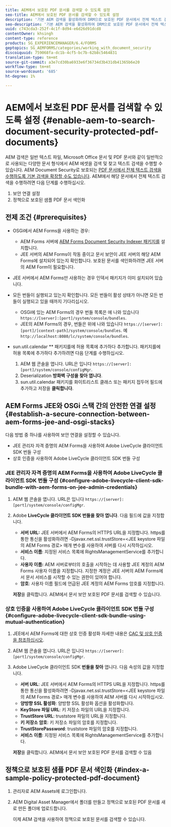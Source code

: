 ```yaml
---
title: AEM에서 보호된 PDF 문서를 검색할 수 있도록 설정
seo-title: AEM에서 보호된 PDF 문서를 검색할 수 있도록 설정
description: '기본 AEM 검색을 활성화하여 DRM으로 보호된 PDF 문서에서 전체 텍스트 검색을 수행하는 방법을 살펴봅니다.  '
seo-description: '기본 AEM 검색을 활성화하여 DRM으로 보호된 PDF 문서에서 전체 텍스트 검색을 수행하는 방법을 살펴봅니다.  '
uuid: c743cda3-252f-4c1f-8d94-e6d26d91dcd8
contentOwner: khsingh
content-type: reference
products: SG_EXPERIENCEMANAGER/6.4/FORMS
geptopics: SG_AEMFORMS/categories/working_with_document_security
discoiquuid: 759068fa-dc1b-4cf5-bc7b-62b8c5464831
translation-type: tm+mt
source-git-commit: a3e7cd30ba6933e6f36734d3b431db41365b6e20
workflow-type: tm+mt
source-wordcount: '685'
ht-degree: 1%

---
```



# AEM에서 보호된 PDF 문서를 검색할 수 있도록 설정 {#enable-aem-to-search-document-security-protected-pdf-documents}

AEM 검색은 일반 텍스트 파일, Microsoft Office 문서 및 PDF 문서와 같이 일반적으로 사용되는 다양한 문서 형식에서 AEM 에셋을 검색 및 찾고 텍스트 검색을 수행할 수 있습니다. AEM Document Security로 보호되는 [PDF 문서에서 전체 텍스트 검색을 수행하도록 기본 검색을 확장할 수도 있습니다](/help/forms/using/admin-help/document-security.md). AEM에서 해당 문서에서 전체 텍스트 검색을 수행하려면 다음 단계를 수행하십시오.

1. 보안 연결 설정
1. 정책으로 보호된 샘플 PDF 문서 색인화

## 전제 조건 {#prerequisites}

* OSGi에서 AEM Forms을 사용하는 경우:

   * AEM Forms 서버에 [AEM Forms Document Security Indexer 패키지를](https://helpx.adobe.com/kr/aem-forms/kb/aem-forms-releases.html) 설치합니다.
   * JEE 서버의 AEM Forms이 작동 중이고 문서 보안이 JEE 서버의 해당 AEM Forms에 설치되어 있는지 확인합니다. 보호된 문서를 색인화하려면 JEE 서버의 AEM Form이 필요합니다.

* JEE 서버에서 AEM Forms만 사용하는 경우 인덱서 패키지가 이미 설치되어 있습니다.
* 모든 번들이 실행되고 있는지 확인합니다. 모든 번들이 활성 상태가 아니면 모든 번들이 실행되고 있을 때까지 기다리십시오.

   * OSGi에 있는 AEM Forms의 경우 번들 목록은 에 나와 있습니다 `https://[server]:[port]/system/console/bundles`.
   * JEE의 AEM Forms의 경우, 번들은 위에 나와 있습니다 `https://[server]:[port]/[context-path]/system/console/bundles`. 예 `http://localhost:8080/lc/system/console/bundles`.

* sun.util.calendar ** 패키지를에 허용 목록에 추가하다 추가합니다. 패키지를에 허용 목록에 추가하다 추가하려면 다음 단계를 수행하십시오.

   1. AEM 웹 콘솔을 엽니다. URL은 입니다 `https://[server]:[port]/system/console/configMgr`.
   1. Deserialization **방화벽 구성을 찾아 엽니다**.
   1. sun.util.calendar 패키지를 화이트리스트 클래스 또는 패키지 접두어 필드에 추가하고 저장을 **클릭합니다**.

## AEM Forms JEE와 OSGi 스택 간의 안전한 연결 설정 {#establish-a-secure-connection-between-aem-forms-jee-and-osgi-stacks}

다음 방법 중 하나를 사용하여 보안 연결을 설정할 수 있습니다.

* JEE 관리자 자격 증명의 AEM Forms을 사용하여 Adobe LiveCycle 클라이언트 SDK 번들 구성
* 상호 인증을 사용하여 Adobe LiveCycle 클라이언트 SDK 번들 구성

### JEE 관리자 자격 증명의 AEM Forms을 사용하여 Adobe LiveCycle 클라이언트 SDK 번들 구성 {#configure-adobe-livecycle-client-sdk-bundle-with-aem-forms-on-jee-admin-credentials}

1. AEM 웹 콘솔을 엽니다. URL은 입니다 `https://[server]:[port]/system/console/configMgr`.
1. Adobe **LiveCycle 클라이언트 SDK 번들을 찾아 엽니다**. 다음 필드에 값을 지정합니다.

   * **서버 URL:** JEE 서버에서 AEM Forms의 HTTPS URL을 지정합니다. https를 통한 통신을 활성화하려면 -Djavax.net.ssl.trustStore=&lt;JEE keystore 파일의 AEM Forms 경로> 매개 변수를 사용하여 서버를 다시 시작하십시오.
   * **서비스 이름**: 지정된 서비스 목록에 RightsManagementService를 추가합니다.
   * **사용자 이름:** AEM 서버로부터의 호출을 시작하는 데 사용할 JEE 계정의 AEM Forms 사용자 이름을 지정합니다. 지정한 계정은 JEE 서버의 AEM Forms에서 문서 서비스를 시작할 수 있는 권한이 있어야 합니다.
   * **암호**: 사용자 이름 필드에 언급된 JEE 계정의 AEM Forms 암호를 지정합니다.

   **저장**&#x200B;을 클릭합니다. AEM에서 문서 보안 보호된 PDF 문서를 검색할 수 있습니다.

### 상호 인증을 사용하여 Adobe LiveCycle 클라이언트 SDK 번들 구성 {#configure-adobe-livecycle-client-sdk-bundle-using-mutual-authentication}

1. JEE에서 AEM Forms에 대한 상호 인증 활성화 자세한 내용은 [CAC 및 상호 인증을 참조하십시오](https://helpx.adobe.com/livecycle/kb/cac-mutual-authentication.html).
1. AEM 웹 콘솔을 엽니다. URL은 입니다 `https://[server]:[port]/system/console/configMgr`.
1. Adobe LiveCycle 클라이언트 SDK **번들을 찾아** 엽니다. 다음 속성의 값을 지정합니다.

   * **서버 URL**: JEE 서버에서 AEM Forms의 HTTPS URL을 지정합니다. https를 통한 통신을 활성화하려면 -Djavax.net.ssl.trustStore=&lt;JEE keystore 파일의 AEM Forms 경로> 매개 변수를 사용하여 AEM 서버를 다시 시작하십시오.
   * **양방향 SSL 활성화**: 양방향 SSL 활성화 옵션을 활성화합니다.
   * **KeyStore 파일 URL**: 키 저장소 파일의 URL을 지정합니다.
   * **TrustStore URL**: truststore 파일의 URL을 지정합니다.
   * **키 저장소 암호**: 키 저장소 파일의 암호를 지정합니다.
   * **TrustStorePassword**: truststore 파일의 암호를 지정합니다.
   * **서비스 이름**: 지정된 서비스 목록에 RightsManagementService를 추가합니다.

   **저장**&#x200B;을 클릭합니다. AEM에서 문서 보안 보호된 PDF 문서를 검색할 수 있음

## 정책으로 보호된 샘플 PDF 문서 색인화 {#index-a-sample-policy-protected-pdf-document}

1. 관리자로 AEM Assets에 로그인합니다.
1. AEM Digital Asset Manager에서 폴더를 만들고 정책으로 보호된 PDF 문서를 새로 만든 폴더에 업로드합니다.

   이제 AEM 검색을 사용하여 정책으로 보호된 문서를 검색할 수 있습니다.

